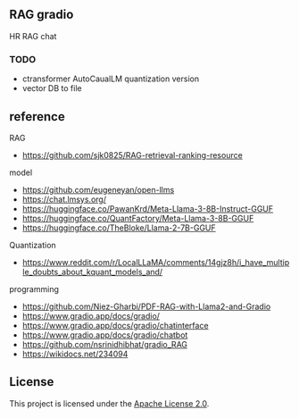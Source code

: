 ## RAG gradio
HR RAG chat

### TODO
- ctransformer AutoCaualLM quantization version
- vector DB to file

## reference
RAG
- https://github.com/sjk0825/RAG-retrieval-ranking-resource

model
- https://github.com/eugeneyan/open-llms 
- https://chat.lmsys.org/
- https://huggingface.co/PawanKrd/Meta-Llama-3-8B-Instruct-GGUF
- https://huggingface.co/QuantFactory/Meta-Llama-3-8B-GGUF
- https://huggingface.co/TheBloke/Llama-2-7B-GGUF 

Quantization
- https://www.reddit.com/r/LocalLLaMA/comments/14gjz8h/i_have_multiple_doubts_about_kquant_models_and/ 

programming
- https://github.com/Niez-Gharbi/PDF-RAG-with-Llama2-and-Gradio
- https://www.gradio.app/docs/gradio/
- https://www.gradio.app/docs/gradio/chatinterface
- https://www.gradio.app/docs/gradio/chatbot
- https://github.com/nsrinidhibhat/gradio_RAG 
- https://wikidocs.net/234094 

## License
This project is licensed under the [Apache License 2.0](https://github.com/Niez-Gharbi/PDF-RAG-with-Llama2-and-Gradio/blob/main/LICENSE).
